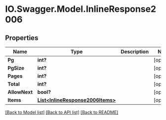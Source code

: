 # IO.Swagger.Model.InlineResponse2006
## Properties

Name | Type | Description | Notes
------------ | ------------- | ------------- | -------------
**Pg** | **int?** |  | [optional] 
**PgSize** | **int?** |  | [optional] 
**Pages** | **int?** |  | [optional] 
**Total** | **int?** |  | [optional] 
**AllowNext** | **bool?** |  | [optional] 
**Items** | [**List&lt;InlineResponse2006Items&gt;**](InlineResponse2006Items.md) |  | [optional] 

[[Back to Model list]](../README.md#documentation-for-models) [[Back to API list]](../README.md#documentation-for-api-endpoints) [[Back to README]](../README.md)

